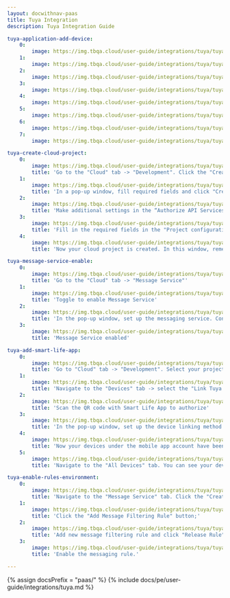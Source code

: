 ```yaml
---
layout: docwithnav-paas
title: Tuya Integration
description: Tuya Integration Guide

tuya-application-add-device:
    0:
        image: https://img.tbqa.cloud/user-guide/integrations/tuya/tuya-add-device-1.png
    1:
        image: https://img.tbqa.cloud/user-guide/integrations/tuya/tuya-add-device-2.png
    2:
        image: https://img.tbqa.cloud/user-guide/integrations/tuya/tuya-add-device-3.png
    3:
        image: https://img.tbqa.cloud/user-guide/integrations/tuya/tuya-add-device-4.png
    4:
        image: https://img.tbqa.cloud/user-guide/integrations/tuya/tuya-add-device-5.png
    5:
        image: https://img.tbqa.cloud/user-guide/integrations/tuya/tuya-add-device-6.png
    6:
        image: https://img.tbqa.cloud/user-guide/integrations/tuya/tuya-add-device-7.png
    7:
        image: https://img.tbqa.cloud/user-guide/integrations/tuya/tuya-add-device-8.png

tuya-create-cloud-project:
    0:
        image: https://img.tbqa.cloud/user-guide/integrations/tuya/tuya-create-cloud-project-1.png
        title: 'Go to the "Cloud" tab -> "Development". Click the "Create Cloud Project" button'
    1:
        image: https://img.tbqa.cloud/user-guide/integrations/tuya/tuya-create-cloud-project-2.png
        title: 'In a pop-up window, fill required fields and click "Create"'
    2:
        image: https://img.tbqa.cloud/user-guide/integrations/tuya/tuya-create-cloud-project-3.png
        title: 'Make additional settings in the “Authorize API Services” window and click "Authorize"'
    3:
        image: https://img.tbqa.cloud/user-guide/integrations/tuya/tuya-create-cloud-project-4.png
        title: 'Fill in the required fields in the "Project configuration" window, then click "Create"'
    4:
        image: https://img.tbqa.cloud/user-guide/integrations/tuya/tuya-create-cloud-project-5.png
        title: 'Now your cloud project is created. In this window, remember the Access ID and Access Secret values. These values will be needed during the Tuya Integration setup.'

tuya-message-service-enable:
    0:
        image: https://img.tbqa.cloud/user-guide/integrations/tuya/tuya-message-service-enable-1.png
        title: 'Go to the "Cloud" tab -> "Message Service"'
    1:
        image: https://img.tbqa.cloud/user-guide/integrations/tuya/tuya-message-service-enable-2.png
        title: 'Toggle to enable Message Service'
    2:
        image: https://img.tbqa.cloud/user-guide/integrations/tuya/tuya-message-service-enable-3.png
        title: 'In the pop-up window, set up the messaging service. Configure the settings for "Message Service Type" and "Alert Contact". Click "Ok"'
    3:
        image: https://img.tbqa.cloud/user-guide/integrations/tuya/tuya-message-service-enable-4.png
        title: 'Message Service enabled'

tuya-add-smart-life-app:
    0:
        image: https://img.tbqa.cloud/user-guide/integrations/tuya/tuya-add-smart-life-app-1.png
        title: 'Go to "Cloud" tab -> "Development". Select your project'
    1:
        image: https://img.tbqa.cloud/user-guide/integrations/tuya/tuya-add-smart-life-app-2.png
        title: 'Navigate to the "Devices" tab -> select the "Link Tuya App Account" tab. Click "Add App Account"'
    2:
        image: https://img.tbqa.cloud/user-guide/integrations/tuya/tuya-add-smart-life-app-3.png
        title: 'Scan the QR code with Smart Life App to authorize'
    3:
        image: https://img.tbqa.cloud/user-guide/integrations/tuya/tuya-add-smart-life-app-4.png
        title: 'In the pop-up window, set up the device linking method and select device permission: read, read/write or read/write/manage". Click "Ok"'
    4:
        image: https://img.tbqa.cloud/user-guide/integrations/tuya/tuya-add-smart-life-app-5.png
        title: 'Now your devices under the mobile app account have been added to the project'
    5:
        image: https://img.tbqa.cloud/user-guide/integrations/tuya/tuya-add-smart-life-app-6.png
        title: 'Navigate to the "All Devices" tab. You can see your device added to the project'

tuya-enable-rules-environment:
    0:
        image: https://img.tbqa.cloud/user-guide/integrations/tuya/tuya-enable-rules-environment-1-pe.png
        title: 'Navigate to the "Message Service" tab. Click the "Create Messaging Rules" button;'
    1:
        image: https://img.tbqa.cloud/user-guide/integrations/tuya/tuya-enable-rules-environment-2-pe.png
        title: 'Click the "Add Message Filtering Rule" button;'
    2:
        image: https://img.tbqa.cloud/user-guide/integrations/tuya/tuya-enable-rules-environment-3-pe.png
        title: 'Add new message filtering rule and click "Release Rule" button;'
    3:
        image: https://img.tbqa.cloud/user-guide/integrations/tuya/tuya-enable-rules-environment-5-pe.png
        title: 'Enable the messaging rule.'

---
```

{% assign docsPrefix = "paas/" %}
{% include docs/pe/user-guide/integrations/tuya.md %}